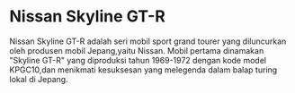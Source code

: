 # Nissan Skyline GT-R 

Nissan Skyline GT-R adalah seri mobil sport grand tourer yang diluncurkan oleh produsen mobil Jepang,yaitu Nissan.
Mobil pertama dinamakan "Skyline GT-R" yang diproduksi tahun 1969-1972 dengan kode model KPGC10,dan menikmati kesuksesan yang melegenda dalam balap turing lokal di Jepang.

